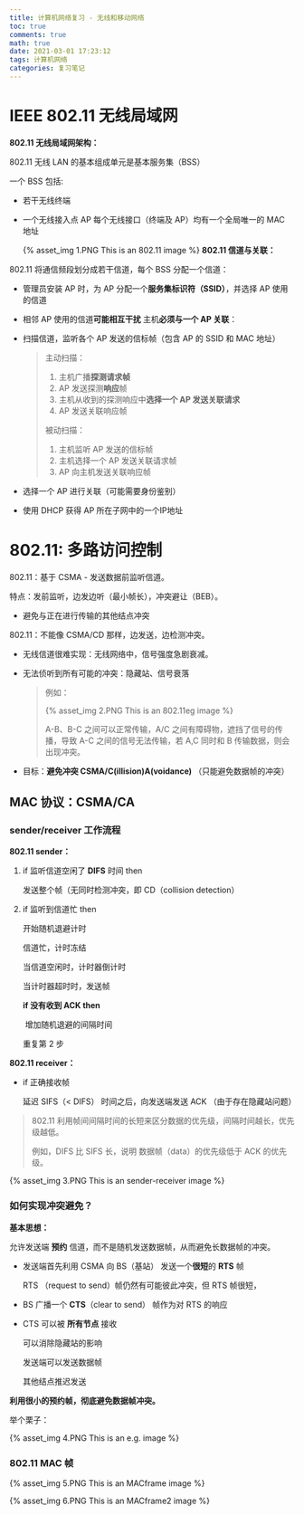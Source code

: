 ```yaml
---
title: 计算机网络复习 - 无线和移动网络
toc: true
comments: true
math: true
date: 2021-03-01 17:23:12
tags: 计算机网络
categories: 复习笔记
---
```


# IEEE 802.11 无线局域网

**802.11 无线局域网架构：**

802.11 无线 LAN 的基本组成单元是基本服务集（BSS）

<!-- more -->
一个 BSS 包括:
- 若干无线终端
- 一个无线接入点 AP
每个无线接口（终端及 AP）均有一个全局唯一的 MAC 地址

  {% asset_img 1.PNG This is an 802.11 image %}
**802.11 信道与关联：**

802.11 将通信频段划分成若干信道，每个 BSS 分配一个信道：
- 管理员安装 AP 时，为 AP 分配一个**服务集标识符（SSID）**，并选择 AP 使用的信道
- 相邻 AP 使用的信道**可能相互干扰**
主机**必须与一个 AP 关联**：
- 扫描信道，监听各个 AP 发送的信标帧（包含 AP 的 SSID 和 MAC 地址）

    > 主动扫描：
    >
    > 1. 主机广播**探测请求帧**
    > 2. AP 发送探测**响应**帧
    > 3. 主机从收到的探测响应中**选择一个 AP 发送关联请求**
    > 4. AP 发送关联响应帧
    >
    > 被动扫描：
    >
    > 1. 主机监听 AP 发送的信标帧
    > 2. 主机选择一个 AP 发送关联请求帧
    > 3. AP 向主机发送关联响应帧

- 选择一个 AP 进行关联（可能需要身份鉴别）

- 使用 DHCP 获得 AP 所在子网中的一个IP地址

# 802.11: 多路访问控制

802.11：基于 CSMA - 发送数据前监听信道。

特点：发前监听，边发边听（最小帧长），冲突避让（BEB）。

- 避免与正在进行传输的其他结点冲突

802.11：不能像 CSMA/CD 那样，边发送，边检测冲突。

- 无线信道很难实现：无线网络中，信号强度急剧衰减。

- 无法侦听到所有可能的冲突：隐藏站、信号衰落

    > 例如：
    >
    >   {% asset_img 2.PNG This is an 802.11eg image %}
    >
    > A-B、B-C 之间可以正常传输，A/C 之间有障碍物，遮挡了信号的传播，导致 A-C 之间的信号无法传输，若 A,C 同时和 B 传输数据，则会出现冲突。

- 目标：**避免冲突 CSMA/C(illision)A(voidance)** （只能避免数据帧的冲突）

##  MAC 协议：CSMA/CA

### sender/receiver 工作流程

**802.11 sender：**

1. if 监听信道空闲了 **DIFS** 时间 then

    发送整个帧（无同时检测冲突，即 CD（collision detection）

2. if 监听到信道忙 then

    开始随机退避计时

    信道忙，计时冻结

    当信道空闲时，计时器倒计时

    当计时器超时时，发送帧

    **if 没有收到 ACK then**

    ​	增加随机退避的间隔时间

    重复第 2 步

**802.11 receiver：**

- if 正确接收帧

    延迟 SIFS（< DIFS） 时间之后，向发送端发送 ACK （由于存在隐藏站问题）

> 802.11 利用帧间间隔时间的长短来区分数据的优先级，间隔时间越长，优先级越低。
>
> 例如，DIFS 比 SIFS 长，说明 数据帧（data）的优先级低于 ACK 的优先级。

  {% asset_img 3.PNG This is an sender-receiver image %}

### 如何实现冲突避免？

**基本思想：**

允许发送端 **预约** 信道，而不是随机发送数据帧，从而避免长数据帧的冲突。

- 发送端首先利用  CSMA 向 BS（基站） 发送一个**很短**的 **RTS** 帧

    RTS （request to send）帧仍然有可能彼此冲突，但 RTS 帧很短，

- BS 广播一个 **CTS**（clear to send） 帧作为对 RTS 的响应

- CTS 可以被 **所有节点** 接收

    可以消除隐藏站的影响

    发送端可以发送数据帧

    其他结点推迟发送

**利用很小的预约帧，彻底避免数据帧冲突。**

举个栗子：

  {% asset_img 4.PNG This is an e.g. image %}



### 802.11 MAC 帧

  {% asset_img 5.PNG This is an MACframe image %}

  {% asset_img 6.PNG This is an MACframe2 image %}